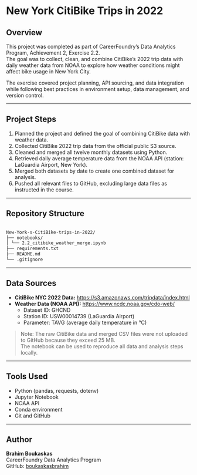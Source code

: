 # New York CitiBike Trips in 2022

## Overview
This project was completed as part of CareerFoundry’s Data Analytics Program, Achievement 2, Exercise 2.2.  
The goal was to collect, clean, and combine CitiBike’s 2022 trip data with daily weather data from NOAA to explore how weather conditions might affect bike usage in New York City.

The exercise covered project planning, API sourcing, and data integration while following best practices in environment setup, data management, and version control.

---

## Project Steps
1. Planned the project and defined the goal of combining CitiBike data with weather data.
2. Collected CitiBike 2022 trip data from the official public S3 source.
3. Cleaned and merged all twelve monthly datasets using Python.
4. Retrieved daily average temperature data from the NOAA API (station: LaGuardia Airport, New York).
5. Merged both datasets by date to create one combined dataset for analysis.
6. Pushed all relevant files to GitHub, excluding large data files as instructed in the course.

---

## Repository Structure
```bash

New-York-s-CitiBike-trips-in-2022/
├── notebooks/
│ └── 2.2_citibike_weather_merge.ipynb
├── requirements.txt
├── README.md
└── .gitignore

```

---

## Data Sources
- **CitiBike NYC 2022 Data:** https://s3.amazonaws.com/tripdata/index.html  
- **Weather Data (NOAA API):** https://www.ncdc.noaa.gov/cdo-web/  
  - Dataset ID: GHCND  
  - Station ID: USW00014739 (LaGuardia Airport)  
  - Parameter: TAVG (average daily temperature in °C)

> Note: The raw CitiBike data and merged CSV files were not uploaded to GitHub because they exceed 25 MB.  
> The notebook can be used to reproduce all data and analysis steps locally.

---

## Tools Used
- Python (pandas, requests, dotenv)  
- Jupyter Notebook  
- NOAA API  
- Conda environment  
- Git and GitHub

---

## Author
**Brahim Boukaskas**  
CareerFoundry Data Analytics Program  
GitHub: [boukaskasbrahim](https://github.com/boukaskasbrahim)

